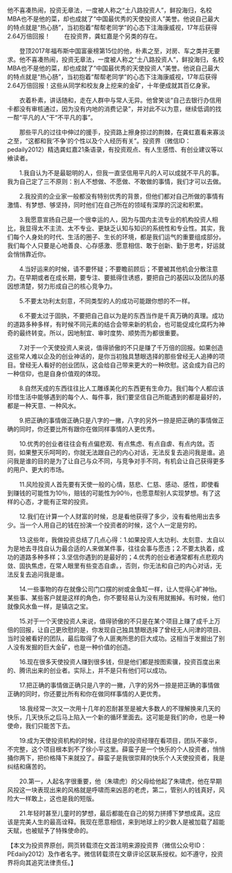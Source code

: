 他不喜凑热闹，投资无章法，一度被人称之“土八路投资人”，鲜投海归，名校MBA也不是他的菜，却也成就了“中国最优秀的天使投资人”美誉。他说自己最大的特点就是“热心肠”，当初抱着“帮帮老同学”的心态下注海康威视，17年后获得2.64万倍回报！
　　在投资界，龚虹嘉是个另类的存在。

　　登顶2017年福布斯中国富豪榜第15位的他，朴素之至，对房、车之类并无要求。他不喜凑热闹，投资无章法，一度被人称之“土八路投资人”，鲜投海归，名校MBA也不是他的菜，却也成就了“中国最优秀的天使投资人”美誉。他说自己最大的特点就是“热心肠”，当初抱着“帮帮老同学”的心态下注海康威视，17年后获得2.64万倍回报！这些从同学和校友身上挖来的金矿，十年便成就其百亿身家。

　　衣着朴素，讲话随和，走在人群中与常人无异。他曾笑谈“自己去银行办信用卡都没有审核通过，因为没有内地的消费记录”，并对此不以为意，继续低调的找一帮“平凡的人”干“不平凡的事”。

　　那些平凡的过往中伸过的援手，投资路上擦身掠过的荆棘，在龚虹嘉看来寡淡之至，“这都和我‘不争’的个性以及个人经历有关”。投资界（微信ID：pedaily2012）精选龚虹嘉21条语录，有投资观点、有人生感悟、有创业建议等以飨读者。

　　1.我自认为不是最聪明的人，但我一直坚信用平凡的人可以成就不平凡的事。我为自己定了三不原则：别人不想做、不愿做、不敢做的事情，我们才可以去做。

　　2.我投资的企业家一般都没有特别优秀的背景，但他们都对自己所做的事情有激情、有梦想、够坚持，同时他们在自己所在的领域有深厚的沉淀和积累。

　　3.我愿意宣扬自己是一个很幸运的人，因为与国内主流专业的机构投资人相比，我显得太不主流、太不专业、更缺乏认知与知识的系统性和专业性。其实，我们每个人身处的时代、生活的圈子、生长的环境，都是我们运气的重要组成部分。我们每个人只要是心地善良、心存感激、愿意相信、敢于创新、勤于思考，好运就会悄悄靠近你。

　　4.当好运来的时候，请不要怀疑；不要瞻前顾后；不要被其他机会分散注意力。在早期或者在成长期，要专注、要抵得住诱惑，要把自己的基因以及团队的基因想清楚，努力形成自己的核心竞争力。

　　5.不要太功利太刻意，不同类型的人的成功可能跟你想的不一样。

　　6.不要太过于固执，不要把自己自以为是的东西当作是千真万确的真理。成功的道路多种多样，有时候不同元素的结合会带来新的机会，也可能促成化腐朽为神奇的最终转变。所以，因地制宜、审时度势、顺势而为都很重要。

　　7.对于一个天使投资人来说，值得骄傲的不只是赚了千万倍的回报。如果创造这些常人难以企及的创业神话的，是你当初独具慧眼选择的那些曾经无人追捧的项目。曾经无人看好的创业团队，这会给自己带来更大的一种欣慰。这会成为自己的一种信仰，也是自身价值观的体现。

　　8.自然天成的东西往往比人工雕琢美化的东西更有生命力。我们每个人都应该珍惜生活中能够遇到的每个人、每件事，我们要坚信自己所能遇到的都是最好的，都是一种天意、一种风水。

　　9.把正确的事情做正确只是八字的一撇，八字的另外一捺是把正确的事情做正确的同时，你还要比所有跟你在做同样事情的人更优秀。

　　10.优秀的创业者往往会有点偏悲观、有点焦虑、有点自虐、有点内敛。否则，如果整天乐呵呵的，你就无法跟自己的内心对话，无法反复去追问我是谁。追问我是谁的目的是为了让自己与众不同，与竞争对手不同，有机会让自己获得更多的用户、更大的市场。

　　11.风险投资人首先要有天使一般的心情，慈悲、仁慈、感动、感性，即使看到赚钱的可能性为10％，赔钱的可能性为90％，也愿意帮别人实现梦想。有了这样的心态，才能有正常的投资。

　　12.我们在计算一个人财富的时候，总是看他获得了多少，没有看他用出去多少。当一个人用自己的钱在扮演一个投资者的时候，这个人一定是穷的。

　　13.这些年，我做投资总结了几点心得：1.如果投资人太功利、太刻意、太自以为是地去寻找自认为最合适的人来做某件事，往往会事与愿违；2.不要太执着，成功的道路多种多样；3.坚信你遇到的是最好的；4.优秀的创业者通常都有点悲观内敛、固执焦虑，在常人眼里有些变态自虐。，否则，你无法和自己的内心对话，无法反复去追问我是谁。

　　14.一些事物的存在就像公司门口摆的树或金鱼缸一样，让人觉得心旷神怡。某些事、某些客户就是这样的角色，你不要轻易认为没有用就搬掉。有时候，他们就像风水鱼一样，是镇店之宝。

　　15.对于一个天使投资人来说，值得骄傲的不只是在某个项目上赚了成千上万倍的回报，让自己更欣慰的是，你发现自己独具慧眼选择了曾经无人问津的项目、当时没被看好的团队，最后取得了令人匪夷所思的巨大成功。这相当于发掘出了别人没有发掘的巨大金矿，也是一种价值的创造。

　　16.现在很多天使投资人赚到很多钱，但是他们都是按图索骥，投资百度出来的、腾讯出来的创业者。实际上，并不是只有他们可以成功。

　　17.把正确的事情做正确只是八字的一撇，八字的另外一捺是把正确的事情做正确的同时，你还要比所有和你在做同样事情的人更优秀。

　　18.我经常一次又一次用十几年的忍耐甚至是被大多数人的不理解换来几天的快乐，几天快乐之后马上陷入一个新的循环里面去。这可能是我们的命，也是一种使命，我们只能苦下去。

　　19.成为天使投资机构的时候，往往是你的投资经理在看项目，团队不豪华，不完整，这个项目根本到不了徐小平这里。薛蛮子是一个快乐的个人投资者，悄悄捅你两下，把价格降下来就投了。薛蛮子是我很崇拜的快乐个人天使投资者，我是纠结和痛苦的。

　　20.第一，人起名字很重要，他（朱啸虎）的父母给他起了朱啸虎，他在早期风投这一块表现出来的风格就是呼啸而来凶恶的老虎，第二，管别人的钱真好，风险大一样敢上，这也是我的短版。

　　21.年轻时甚至儿童时的梦想，最后都能在自己的努力拼搏下梦想成真。这应该是完美人生的最高诠释。我现在愿意相信，来到地球上的少数人是被加载了超能天赋，也被赋予了特殊使命的。

【本文为投资界原创，网页转载须在文首注明来源投资界（微信公众号ID：PEdaily2012）及作者名字。微信转载须在文章评论区联系授权。如不遵守，投资界将向其追究法律责任。】